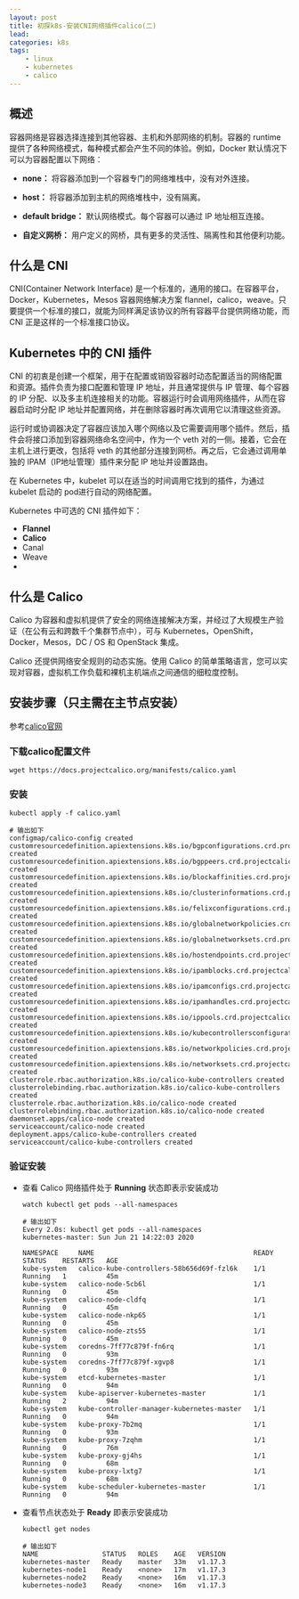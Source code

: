 ```yaml
---
layout: post
title: 初探k8s-安装CNI网络插件calico(二)
lead: 
categories: k8s
tags:
    - linux
    - kubernetes
    - calico
---
```

## 概述

容器网络是容器选择连接到其他容器、主机和外部网络的机制。容器的 runtime 提供了各种网络模式，每种模式都会产生不同的体验。例如，Docker 默认情况下可以为容器配置以下网络：

- **none：** 将容器添加到一个容器专门的网络堆栈中，没有对外连接。

- **host：** 将容器添加到主机的网络堆栈中，没有隔离。

- **default bridge：** 默认网络模式。每个容器可以通过 IP 地址相互连接。

- **自定义网桥：** 用户定义的网桥，具有更多的灵活性、隔离性和其他便利功能。
<!-- more -->
  

## 什么是 CNI

CNI(Container Network Interface) 是一个标准的，通用的接口。在容器平台，Docker，Kubernetes，Mesos 容器网络解决方案 flannel，calico，weave。只要提供一个标准的接口，就能为同样满足该协议的所有容器平台提供网络功能，而 CNI 正是这样的一个标准接口协议。



## Kubernetes 中的 CNI 插件

CNI 的初衷是创建一个框架，用于在配置或销毁容器时动态配置适当的网络配置和资源。插件负责为接口配置和管理 IP 地址，并且通常提供与 IP 管理、每个容器的 IP 分配、以及多主机连接相关的功能。容器运行时会调用网络插件，从而在容器启动时分配 IP 地址并配置网络，并在删除容器时再次调用它以清理这些资源。

运行时或协调器决定了容器应该加入哪个网络以及它需要调用哪个插件。然后，插件会将接口添加到容器网络命名空间中，作为一个 veth 对的一侧。接着，它会在主机上进行更改，包括将 veth 的其他部分连接到网桥。再之后，它会通过调用单独的 IPAM（IP地址管理）插件来分配 IP 地址并设置路由。

在 Kubernetes 中，kubelet 可以在适当的时间调用它找到的插件，为通过 kubelet 启动的 pod进行自动的网络配置。

Kubernetes 中可选的 CNI 插件如下：

- **Flannel**
- **Calico**
- Canal
- Weave
- 

## 什么是 Calico

Calico 为容器和虚拟机提供了安全的网络连接解决方案，并经过了大规模生产验证（在公有云和跨数千个集群节点中），可与 Kubernetes，OpenShift，Docker，Mesos，DC / OS 和 OpenStack 集成。

Calico 还提供网络安全规则的动态实施。使用 Calico 的简单策略语言，您可以实现对容器，虚拟机工作负载和裸机主机端点之间通信的细粒度控制。



## 安装步骤（只主需在主节点安装）

参考[calico官网](https://docs.projectcalico.org/getting-started/kubernetes/quickstart)

### 下载calico配置文件

```shell
wget https://docs.projectcalico.org/manifests/calico.yaml
```



### 安装

```shell
kubectl apply -f calico.yaml

# 输出如下
configmap/calico-config created
customresourcedefinition.apiextensions.k8s.io/bgpconfigurations.crd.projectcalico.org created
customresourcedefinition.apiextensions.k8s.io/bgppeers.crd.projectcalico.org created
customresourcedefinition.apiextensions.k8s.io/blockaffinities.crd.projectcalico.org created
customresourcedefinition.apiextensions.k8s.io/clusterinformations.crd.projectcalico.org created
customresourcedefinition.apiextensions.k8s.io/felixconfigurations.crd.projectcalico.org created
customresourcedefinition.apiextensions.k8s.io/globalnetworkpolicies.crd.projectcalico.org created
customresourcedefinition.apiextensions.k8s.io/globalnetworksets.crd.projectcalico.org created
customresourcedefinition.apiextensions.k8s.io/hostendpoints.crd.projectcalico.org created
customresourcedefinition.apiextensions.k8s.io/ipamblocks.crd.projectcalico.org created
customresourcedefinition.apiextensions.k8s.io/ipamconfigs.crd.projectcalico.org created
customresourcedefinition.apiextensions.k8s.io/ipamhandles.crd.projectcalico.org created
customresourcedefinition.apiextensions.k8s.io/ippools.crd.projectcalico.org created
customresourcedefinition.apiextensions.k8s.io/kubecontrollersconfigurations.crd.projectcalico.org created
customresourcedefinition.apiextensions.k8s.io/networkpolicies.crd.projectcalico.org created
customresourcedefinition.apiextensions.k8s.io/networksets.crd.projectcalico.org created
clusterrole.rbac.authorization.k8s.io/calico-kube-controllers created
clusterrolebinding.rbac.authorization.k8s.io/calico-kube-controllers created
clusterrole.rbac.authorization.k8s.io/calico-node created
clusterrolebinding.rbac.authorization.k8s.io/calico-node created
daemonset.apps/calico-node created
serviceaccount/calico-node created
deployment.apps/calico-kube-controllers created
serviceaccount/calico-kube-controllers created
```



### 验证安装

- 查看 Calico 网络插件处于 **Running** 状态即表示安装成功

  ```shell
  watch kubectl get pods --all-namespaces
  
  # 输出如下
  Every 2.0s: kubectl get pods --all-namespaces                                                                         kubernetes-master: Sun Jun 21 14:22:03 2020
  
  NAMESPACE     NAME                                        READY   STATUS    RESTARTS   AGE
  kube-system   calico-kube-controllers-58b656d69f-fzl6k    1/1     Running   1          45m
  kube-system   calico-node-5cb6l                           1/1     Running   0          45m
  kube-system   calico-node-cldfq                           1/1     Running   0          45m
  kube-system   calico-node-nkp65                           1/1     Running   0          45m
  kube-system   calico-node-zts55                           1/1     Running   0          45m
  kube-system   coredns-7ff77c879f-fn6rq                    1/1     Running   0          93m
  kube-system   coredns-7ff77c879f-xgvp8                    1/1     Running   0          93m
  kube-system   etcd-kubernetes-master                      1/1     Running   0          94m
  kube-system   kube-apiserver-kubernetes-master            1/1     Running   2          94m
  kube-system   kube-controller-manager-kubernetes-master   1/1     Running   0          94m
  kube-system   kube-proxy-7b2mq                            1/1     Running   0          93m
  kube-system   kube-proxy-7zqhm                            1/1     Running   0          76m
  kube-system   kube-proxy-gj4hs                            1/1     Running   0          68m
  kube-system   kube-proxy-lxtg7                            1/1     Running   0          68m
  kube-system   kube-scheduler-kubernetes-master            1/1     Running   0          94m
  ```

  

- 查看节点状态处于 **Ready** 即表示安装成功

  ```shell
  kubectl get nodes
  
  # 输出如下
  NAME                STATUS   ROLES    AGE   VERSION
  kubernetes-master   Ready    master   33m   v1.17.3
  kubernetes-node1    Ready    <none>   17m   v1.17.3
  kubernetes-node2    Ready    <none>   16m   v1.17.3
  kubernetes-node3    Ready    <none>   16m   v1.17.3
  ```
